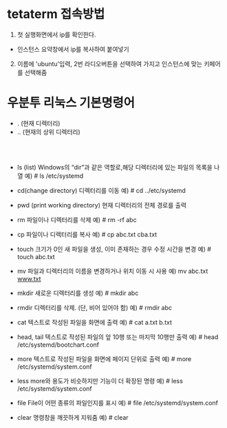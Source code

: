 # tetaterm 접속방법

1. 첫 실행화면에서 ip를 확인한다.
 - 인스턴스 요약창에서 ip를 복사하여 붙여넣기

2. 이름에 'ubuntu'입력, 2번 라디오버튼을 선택하여 가지고 인스턴스에 맞는 키페어를 선택해줌


# 우분투 리눅스 기본명령어

* . (현재 디렉터리)
* .. (현재의 상위 디렉터리)

<br><br>

* ls (list)
Windows의 “dir”과 같은 역할로,해당 디렉터리에 있는 파일의 목록을 나열
예) # ls /etc/systemd

* cd(change directory)
디렉터리를 이동
예) # cd ../etc/systemd

* pwd (print working directory)
현재 디렉터리의 전체 경로를 출력

* rm
파일이나 디렉터리를 삭제
예) # rm -rf abc

* cp
파일이나 디렉터리를 복사
예) # cp abc.txt cba.txt

* touch
크기가 0인 새 파일을 생성, 이미 존재하는 경우 수정 시간을 변경
예) # touch abc.txt

* mv
파일과 디렉터리의 이름을 변경하거나 위치 이동 시 사용
예) mv abc.txt www.txt

* mkdir
새로운 디렉터리를 생성
예) # mkdir abc

* rmdir
디렉터리를 삭제. (단, 비어 있어야 함)
예) # rmdir abc

* cat
텍스트로 작성된 파일을 화면에 출력
예) # cat a.txt b.txt

* head, tail
텍스트로 작성된 파일의 앞 10행 또는 마지막 10행만 출력
예) # head /etc/systemd/bootchart.conf

* more
텍스트로 작성된 파일을 화면에 페이지 단위로 출력
예) # more /etc/systemd/system.conf

* less
more와 용도가 비슷하지만 기능이 더 확장된 명령
예) # less /etc/systemd/system.conf

* file
File이 어떤 종류의 파일인지를 표시
예) # file /etc/systemd/system.conf

* clear
명령창을 깨끗하게 지워줌
예) # clear
